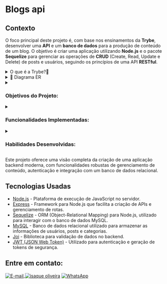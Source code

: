# Blogs api

## Contexto

O foco principal deste projeto é, com base nos ensinamentos da **Trybe**, desenvolver uma **API** e um **banco de dados** para a produção de conteúdo de um blog. O objetivo é criar uma aplicação utilizando **Node.js** e o pacote **Sequelize** para gerenciar as operações de **CRUD** (Create, Read, Update e Delete) de posts e usuários, seguindo os princípios de uma API **RESTful**.

<details>
  <summary>O que é a Trybe?🤔</summary>
  A Trybe é uma escola de desenvolvimento web genuinamente comprometida com o sucesso profissional de seus estudantes. Com o Modelo de Sucesso Compartilhado (MSC) oferecido pela Trybe Fintech, uma instituição financeira autorizada pelo Banco Central do Brasil, os alunos têm a opção de pagar apenas quando estiverem trabalhando.
</details>

<details>
  <summary>🎲 Diagrama ER</summary>
  <div style="display:flex; justify-content:center;  align-items:center; width="100%">
  <img src="Preview/erBlogsApi.png" alt="page1"/>
  </div>
</details>

<details>
  <summary><h3>Objetivos do Projeto:</h3></summary>

  
1. **Desenvolver uma API RESTful**:
   - A API foi desenvolvida para gerenciar um blog, permitindo a criação, leitura, atualização e exclusão de posts e usuários.
   - Cada post deve estar associado a um usuário, e categorias podem ser vinculadas aos posts, criando uma relação entre **users**, **posts**, e **categories**.
   - A autenticação é implementada por meio de **tokens**, sendo necessário login para realizar operações específicas.

2. **Migrations e Models**:
   - Utilizando o **Sequelize**, foram criadas **migrations** para estruturar o banco de dados e gerar as tabelas necessárias, como `users`, `categories`, `blog_posts`, e `posts_categories`.
   - As models foram configuradas para refletir corretamente o diagrama de **Entidade-Relacionamento (ER)**, garantindo que as operações de banco de dados sigam as regras estabelecidas.

3. **Autenticação e Validação**:
   - A aplicação requer autenticação para acessar determinados endpoints, garantindo que apenas usuários autenticados possam criar, atualizar ou excluir posts.
   - A validação de token é implementada por **middlewares**, que são responsáveis por verificar a validade dos tokens nas requisições.

4. **Relacionamentos e Categorias**:
   - O projeto explora as relações entre **posts** e **categorias**, permitindo que os posts sejam vinculados a múltiplas categorias.
   - Essas relações são tratadas através de associações no Sequelize, utilizando relações de **1:N** e **N:N**.
     
</details>
 


<details>
  <summary><h3>Funcionalidades Implementadas:</h3></summary>

- **Users**:
  - **POST /login**: Endpoint para login de usuários, retornando um token de autenticação.
  - **POST /user**: Cadastro de novos usuários.
  - **GET /user**: Listagem de todos os usuários (requer token).
  - **GET /user/:id**: Exibe detalhes de um usuário específico (requer token).

- **Categories**:
  - **POST /categories**: Cadastro de novas categorias (requer token).
  - **GET /categories**: Listagem de todas as categorias (requer token).

- **Posts**:
  - **POST /post**: Criação de novos posts vinculados a usuários e categorias (requer token).
  - **GET /post**: Listagem de todos os posts, com suas respectivas categorias e autores (requer token).
  - **GET /post/:id**: Exibição de um post específico pelo ID (requer token).
  - **PUT /post/:id**: Atualização de posts (somente pelo autor, requer token).
  - **DELETE /post/:id**: Exclusão de posts (somente pelo autor, requer token).
  - **GET /post/search?q=:searchTerm**: Busca por posts com base no termo fornecido (requer token).
</details>



<details>
  <summary><h3>Habilidades Desenvolvidas:</h3></summary>

- **Node.js** e **Sequelize**: Utilização do ORM Sequelize para manipulação do banco de dados MySQL, abstraindo operações SQL e facilitando a integração com a API.
- **Arquitetura RESTful**: Desenvolvimento de uma API organizada em camadas, seguindo os princípios REST para a estruturação de endpoints e recursos.
- **Autenticação com JWT**: Implementação de autenticação por meio de tokens JWT para garantir a segurança de endpoints privados.
- **Migrations e Models**: Criação de models e migrations no Sequelize, respeitando o diagrama de Entidade-Relacionamento (ER).
- **Validação de Dados**: Implementação de validações em diversos endpoints, como o cadastro de usuários e posts, garantindo a integridade dos dados.
- **Relações entre Tabelas**: Exploração das associações de **1:N** e **N:N** entre `users`, `posts` e `categories` no banco de dados.
- **Middlewares**: Uso de middlewares para autenticação e validação de dados antes da execução de operações críticas.

</details>

Este projeto oferece uma visão completa da criação de uma aplicação backend moderna, com funcionalidades robustas de gerenciamento de conteúdo, autenticação e integração com um banco de dados relacional.


## Tecnologias Usadas

- [Node.js](https://nodejs.org/) - Plataforma de execução de JavaScript no servidor.
- [Express](https://expressjs.com/) - Framework para Node.js que facilita a criação de APIs e gerenciamento de rotas.
- [Sequelize](https://sequelize.org/) - ORM (Object-Relational Mapping) para Node.js, utilizado para interagir com o banco de dados MySQL.
- [MySQL](https://www.mysql.com/) - Banco de dados relacional utilizado para armazenar as informações de usuários, posts e categorias.
- [Joi](https://joi.dev/) - Biblioteca para validação de dados no backend.
- [JWT (JSON Web Token)](https://jwt.io/) - Utilizado para autenticação e geração de tokens de segurança.


## Entre em contato:
<a href="mailto:zazac3179@gmail.com" target="_blank">
  <img align="center" src="https://img.shields.io/badge/Gmail-D14836?style=for-the-badge&logo=gmail&logoColor=white" alt="E-mail" height="40" width="auto" />
</a>
<a href="https://www.linkedin.com/in/isaque-s-oliveira/" target="blank"><img align="center" src="https://raw.githubusercontent.com/rahuldkjain/github-profile-readme-generator/master/src/images/icons/Social/linked-in-alt.svg" alt="isaque oliveira" height="30" width="40" /></a>
<a href="https://wa.me/5574981510614" target="blank"><img align="center" src="https://raw.githubusercontent.com/rahuldkjain/github-profile-readme-generator/master/src/images/icons/Social/whatsapp.svg" alt="WhatsApp" height="30" width="40" /></a>
